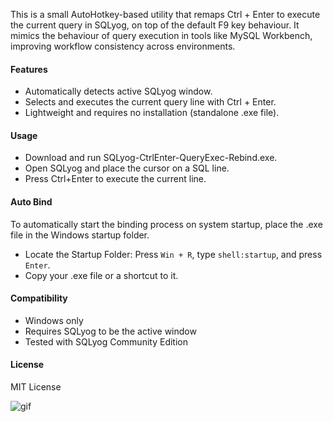 This is a small AutoHotkey-based utility that remaps Ctrl + Enter to execute the current query in SQLyog, on top of the default F9 key behaviour. It mimics the behaviour of query execution in tools like MySQL Workbench, improving workflow consistency across environments.

#### Features
- Automatically detects active SQLyog window.
- Selects and executes the current query line with Ctrl + Enter.
- Lightweight and requires no installation (standalone .exe file).

#### Usage
- Download and run SQLyog-CtrlEnter-QueryExec-Rebind.exe.
- Open SQLyog and place the cursor on a SQL line.
- Press Ctrl+Enter to execute the current line.

#### Auto Bind
To automatically start the binding process on system startup, place the .exe file in the Windows startup folder.
- Locate the Startup Folder: Press `Win + R`, type `shell:startup`, and press `Enter`.
- Copy your .exe file or a shortcut to it.

#### Compatibility
- Windows only
- Requires SQLyog to be the active window
- Tested with SQLyog Community Edition

#### License
MIT License

![gif](https://github.com/user-attachments/assets/a768d27f-104f-49da-a13e-16cf3cbd8214)
